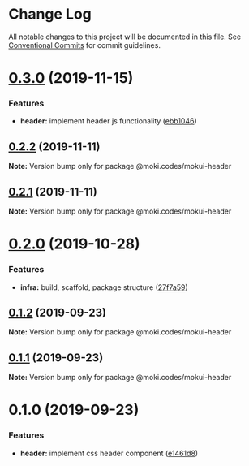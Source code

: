 # Change Log

All notable changes to this project will be documented in this file.
See [Conventional Commits](https://conventionalcommits.org) for commit guidelines.

# [0.3.0](https://github.com/moki/mokui/compare/@moki.codes/mokui-header@0.2.2...@moki.codes/mokui-header@0.3.0) (2019-11-15)


### Features

* **header:** implement header js functionality ([ebb1046](https://github.com/moki/mokui/commit/ebb1046))





## [0.2.2](https://github.com/moki/mokui/compare/@moki.codes/mokui-header@0.2.1...@moki.codes/mokui-header@0.2.2) (2019-11-11)

**Note:** Version bump only for package @moki.codes/mokui-header





## [0.2.1](https://github.com/moki/mokui/compare/@moki.codes/mokui-header@0.2.0...@moki.codes/mokui-header@0.2.1) (2019-11-11)

**Note:** Version bump only for package @moki.codes/mokui-header





# [0.2.0](https://github.com/moki/mokui/compare/@moki.codes/mokui-header@0.1.2...@moki.codes/mokui-header@0.2.0) (2019-10-28)


### Features

* **infra:** build, scaffold, package structure ([27f7a59](https://github.com/moki/mokui/commit/27f7a59))





## [0.1.2](https://github.com/moki/mokui/compare/@moki.codes/mokui-header@0.1.1...@moki.codes/mokui-header@0.1.2) (2019-09-23)

**Note:** Version bump only for package @moki.codes/mokui-header





## [0.1.1](https://github.com/moki/mokui/compare/@moki.codes/mokui-header@0.1.0...@moki.codes/mokui-header@0.1.1) (2019-09-23)

**Note:** Version bump only for package @moki.codes/mokui-header





# 0.1.0 (2019-09-23)


### Features

* **header:** implement css header component ([e1461d8](https://github.com/moki/mokui/commit/e1461d8))
